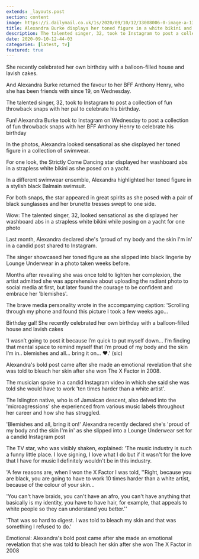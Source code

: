```yaml
---
extends: _layouts.post
section: content
image: https://i.dailymail.co.uk/1s/2020/09/10/12/33008006-0-image-a-135_1599737740357.jpg 
title: Alexandra Burke displays her toned figure in a white bikini and black Balmain swimsuit 
description: The talented singer, 32, took to Instagram to post a collection of fun throwback snaps with her pal to celebrate his birthday. 
date: 2020-09-10-12-44-03 
categories: [latest, tv] 
featured: true 
--- 
```

She recently celebrated her own birthday with a balloon-filled house and lavish cakes.

And Alexandra Burke returned the favour to her BFF Anthony Henry, who she has been friends with since 19, on Wednesday.

The talented singer, 32, took to Instagram to post a collection of fun throwback snaps with her pal to celebrate his birthday.

Fun! Alexandra Burke took to Instagram on Wednesday to post a collection of fun throwback snaps with her BFF Anthony Henry to celebrate his birthday 

In the photos, Alexandra looked sensational as she displayed her toned figure in a collection of swimwear.

For one look, the Strictly Come Dancing star displayed her washboard abs in a strapless white bikini as she posed on a yacht.

In a different swimwear ensemble, Alexandra highlighted her toned figure in a stylish black Balmain swimsuit.

For both snaps, the star appeared in great spirits as she posed with a pair of black sunglasses and her brunette tresses swept to one side.   

Wow: The talented singer, 32, looked sensational as she displayed her washboard abs in a strapless white bikini while posing on a yacht for one photo 

Last month, Alexandra declared she's 'proud of my body and the skin I'm in' in a candid post shared to Instagram.

The singer showcased her toned figure as she slipped into black lingerie by Lounge Underwear in a photo taken weeks before.

Months after revealing she was once told to lighten her complexion, the artist admitted she was apprehensive about uploading the radiant photo to social media at first, but later found the courage to be confident and embrace her 'blemishes'.

The brave media personality wrote in the accompanying caption: 'Scrolling through my phone and found this picture I took a few weeks ago...

Birthday gal! She recently celebrated her own birthday with a balloon-filled house and lavish cakes  

'I wasn’t going to post it because I’m quick to put myself down... I’m finding that mental space to remind myself that i’m proud of my body and the skin I’m in.. blemishes and all... bring it on... ❤️.' (sic)

Alexandra's bold post came after she made an emotional revelation that she was told to bleach her skin after she won The X Factor in 2008.

The musician spoke in a candid Instagram video in which she said she was told she would have to work 'ten times harder than a white artist'.

The Islington native, who is of Jamaican descent, also delved into the 'microagressions' she experienced from various music labels throughout her career and how she has struggled.

'Blemishes and all, bring it on!' Alexandra recently declared she's 'proud of my body and the skin I'm in' as she slipped into a Lounge Underwear set for a candid Instagram post 

The TV star, who was visibly shaken, explained: 'The music industry is such a funny little place. I love signing, I love what I do but if it wasn't for the love that I have for music I definitely wouldn't be in this industry.

'A few reasons are, when I won the X Factor I was told, ''Right, because you are black, you are going to have to work 10 times harder than a white artist, because of the colour of your skin...

'You can't have braids, you can't have an afro, you can't have anything that basically is my identity, you have to have hair, for example, that appeals to white people so they can understand you better.''

'That was so hard to digest. I was told to bleach my skin and that was something I refused to do.'

Emotional: Alexandra's bold post came after she made an emotional revelation that she was told to bleach her skin after she won The X Factor in 2008 

